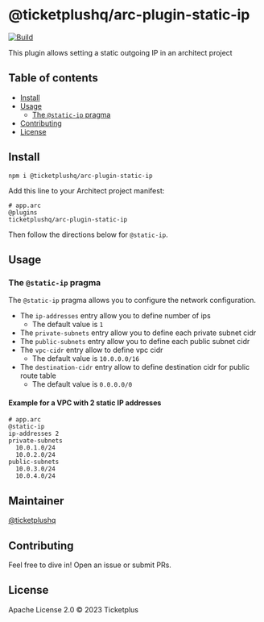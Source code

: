 # @ticketplushq/arc-plugin-static-ip

[![Build](https://github.com/ticketplushq/arc-plugin-static-ip/actions/workflows/build.yaml/badge.svg)](https://github.com/ticketplushq/arc-plugin-static-ip/actions/workflows/build.yaml)

This plugin allows setting a static outgoing IP in an architect project

## Table of contents

- [Install](#install)
- [Usage](#usage)
  - [The `@static-ip` pragma](#the-static-ip-pragma)
- [Contributing](#contributing)
- [License](#license)

## Install

`npm i @ticketplushq/arc-plugin-static-ip`

Add this line to your Architect project manifest:

```arc
# app.arc
@plugins
ticketplushq/arc-plugin-static-ip
```

Then follow the directions below for `@static-ip`.

## Usage

### The `@static-ip` pragma

The `@static-ip` pragma allows you to configure the network configuration.

- The `ip-addresses` entry allow you to define number of ips
  * The default value is `1`
- The `private-subnets` entry allow you to define each private subnet cidr
- The `public-subnets` entry allow you to define each public subnet cidr
- The `vpc-cidr` entry allow to define vpc cidr
  * The default value is `10.0.0.0/16`
- The `destination-cidr` entry allow to define destination cidr for public route table
  * The default value is `0.0.0.0/0`

#### Example for a VPC with 2 static IP addresses

```
# app.arc
@static-ip
ip-addresses 2
private-subnets
  10.0.1.0/24
  10.0.2.0/24
public-subnets
  10.0.3.0/24
  10.0.4.0/24
```

## Maintainer

[@ticketplushq](https://github.com/ticketplushq)

## Contributing

Feel free to dive in! Open an issue or submit PRs.

## License

Apache License 2.0 © 2023 Ticketplus
